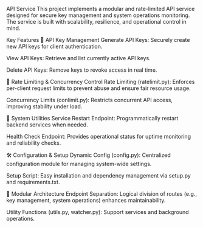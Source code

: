 API Service
This project implements a modular and rate-limited API service designed for secure key management and system operations monitoring. The service is built with scalability, resilience, and operational control in mind.

Key Features
🔐 API Key Management
Generate API Keys: Securely create new API keys for client authentication.

View API Keys: Retrieve and list currently active API keys.

Delete API Keys: Remove keys to revoke access in real time.

🚦 Rate Limiting & Concurrency Control
Rate Limiting (ratelimit.py): Enforces per-client request limits to prevent abuse and ensure fair resource usage.

Concurrency Limits (conlimit.py): Restricts concurrent API access, improving stability under load.

🔧 System Utilities
Service Restart Endpoint: Programmatically restart backend services when needed.

Health Check Endpoint: Provides operational status for uptime monitoring and reliability checks.

🛠 Configuration & Setup
Dynamic Config (config.py): Centralized configuration module for managing system-wide settings.

Setup Script: Easy installation and dependency management via setup.py and requirements.txt.

🧩 Modular Architecture
Endpoint Separation: Logical division of routes (e.g., key management, system operations) enhances maintainability.

Utility Functions (utils.py, watcher.py): Support services and background operations.
